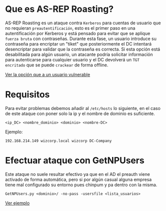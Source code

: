 # Que es AS-REP Roasting?
AS-REP Roasting es un ataque contra `Kerberos` para cuentas de usuario que no requieran `preautentificación`, esto es el primer paso en una autentificación por Kerberos y está pensado para evitar que se aplique `fuerza bruta` con contraseñas. Durante esta fase, un usuario introduce su contraseña para encriptar un "tiket" que posteriormente el DC intentará desencriptar para validar que la contraseña es correcta. Si esta opción está desabilitada para algún usuario, un atacante podría solicitar información para autenticarse para cualquier usuario y el DC devolverá un `TGT encritado` que se puede `crackear` de forma offline.

[Ver la opción que a un usuario vulnerable](/Apuntes-AD/Images/2.md)

# Requisitos
Para evitar problemas debemos añadir al `/etc/hosts` lo siguiente, en el caso de este ataque con poner solo la ip y el nombre de dominio es suficiente.
```
<ip_DC> <nombre_dominio> <dominio> <nombre-DC>
```
Ejemplo:
```
192.168.214.149 wizcorp.local wizcorp DC-Company
```

# Efectuar ataque con GetNPUsers
Este ataque no suele resultar efectivo ya que en el AD el preauth viene activado de forma automática, pero si por algún casual alguna empresa tiene mal configurado su entorno pues chinpum y pa dentro con la misma.
```
GetNPUsers.py <dominio>/ -no-pass -usersfile <lista_usuarios>
```
[Ver ejemplo](/Apuntes-AD/Images/1.md)
